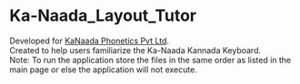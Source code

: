 # Ka-Naada_Layout_Tutor

Developed for [KaNaada Phonetics Pvt Ltd](https://ka-naada.com/).<br/>
Created to help users familiarize the Ka-Naada Kannada Keyboard.<br/>
Note: To run the application store the files in the same order as listed in the main page or else the application will not execute.

